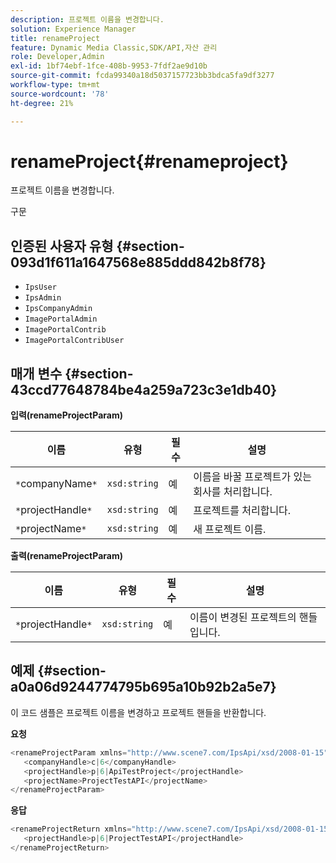 ```yaml
---
description: 프로젝트 이름을 변경합니다.
solution: Experience Manager
title: renameProject
feature: Dynamic Media Classic,SDK/API,자산 관리
role: Developer,Admin
exl-id: 1bf74ebf-1fce-408b-9953-7fdf2ae9d10b
source-git-commit: fcda99340a18d5037157723bb3bdca5fa9df3277
workflow-type: tm+mt
source-wordcount: '78'
ht-degree: 21%

---
```


# renameProject{#renameproject}

프로젝트 이름을 변경합니다.

구문

## 인증된 사용자 유형 {#section-093d1f611a1647568e885ddd842b8f78}

* `IpsUser`
* `IpsAdmin`
* `IpsCompanyAdmin`
* `ImagePortalAdmin`
* `ImagePortalContrib`
* `ImagePortalContribUser`

## 매개 변수 {#section-43ccd77648784be4a259a723c3e1db40}

**입력(renameProjectParam)**

| 이름 | 유형 | 필수 | 설명 |
|---|---|---|---|
| `*`companyName`*` | `xsd:string` | 예 | 이름을 바꿀 프로젝트가 있는 회사를 처리합니다. |
| `*`projectHandle`*` | `xsd:string` | 예 | 프로젝트를 처리합니다. |
| `*`projectName`*` | `xsd:string` | 예 | 새 프로젝트 이름. |

**출력(renameProjectParam)**

| 이름 | 유형 | 필수 | 설명 |
|---|---|---|---|
| `*`projectHandle`*` | `xsd:string` | 예 | 이름이 변경된 프로젝트의 핸들입니다. |

## 예제 {#section-a0a06d9244774795b695a10b92b2a5e7}

이 코드 샘플은 프로젝트 이름을 변경하고 프로젝트 핸들을 반환합니다.

**요청**

```java
<renameProjectParam xmlns="http://www.scene7.com/IpsApi/xsd/2008-01-15">
   <companyHandle>c|6</companyHandle>
   <projectHandle>p|6|ApiTestProject</projectHandle>
   <projectName>ProjectTestAPI</projectName>
</renameProjectParam>
```

**응답**

```java
<renameProjectReturn xmlns="http://www.scene7.com/IpsApi/xsd/2008-01-15">
   <projectHandle>p|6|ProjectTestAPI</projectHandle>
</renameProjectReturn>
```
